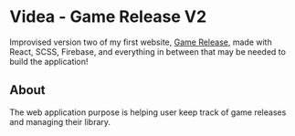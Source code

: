 # Videa - Game Release V2 
Improvised version two of my first website, [Game Release](https://github.com/catfishsoup/game_releasev1), made with React, SCSS, Firebase, and everything in between that may be needed to build the application!

## About
The web application purpose is helping user keep track of game releases and managing their library. 